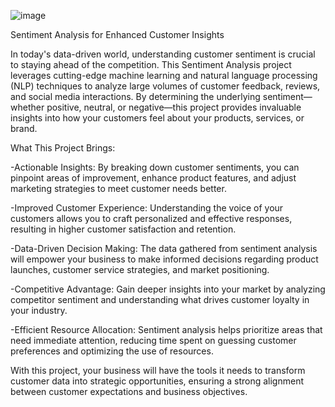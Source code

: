 ![image](https://github.com/user-attachments/assets/7fc0b6cb-4928-4fd4-a91f-2db51fcc3613)

Sentiment Analysis for Enhanced Customer Insights

In today's data-driven world, understanding customer sentiment is crucial to staying ahead of the competition. This Sentiment Analysis project leverages cutting-edge machine learning and natural language processing (NLP) techniques to analyze large volumes of customer feedback, reviews, and social media interactions. By determining the underlying sentiment—whether positive, neutral, or negative—this project provides invaluable insights into how your customers feel about your products, services, or brand.

What This Project Brings:

-Actionable Insights: By breaking down customer sentiments, you can pinpoint areas of improvement, enhance product features, and adjust marketing strategies to meet customer needs better.

-Improved Customer Experience: Understanding the voice of your customers allows you to craft personalized and effective responses, resulting in higher customer satisfaction and retention.

-Data-Driven Decision Making: The data gathered from sentiment analysis will empower your business to make informed decisions regarding product launches, customer service strategies, and market positioning.

-Competitive Advantage: Gain deeper insights into your market by analyzing competitor sentiment and understanding what drives customer loyalty in your industry.

-Efficient Resource Allocation: Sentiment analysis helps prioritize areas that need immediate attention, reducing time spent on guessing customer preferences and optimizing the use of resources.

With this project, your business will have the tools it needs to transform customer data into strategic opportunities, ensuring a strong alignment between customer expectations and business objectives.

